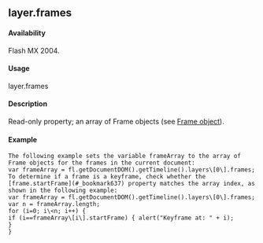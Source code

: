 ## layer.frames

#### Availability

Flash MX 2004.

#### Usage

layer.frames

#### Description

Read-only property; an array of Frame objects (see [Frame object](#_bookmark595)).

#### Example

```
The following example sets the variable frameArray to the array of Frame objects for the frames in the current document:
var frameArray = fl.getDocumentDOM().getTimeline().layers\[0\].frames;
To determine if a frame is a keyframe, check whether the [frame.startFrame](#_bookmark637) property matches the array index, as shown in the following example:
var frameArray = fl.getDocumentDOM().getTimeline().layers\[0\].frames; var n = frameArray.length;
for (i=0; i\<n; i++) {
if (i==frameArray\[i\].startFrame) { alert("Keyframe at: " + i);
}
}

```